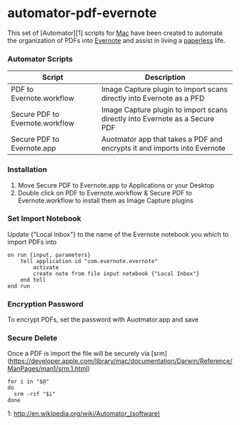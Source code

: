 automator-pdf-evernote
======================

This set of [Automator][1] scripts for [Mac](http://www.mac.com) have been created to automate the organization of PDFs into [Evernote](http://www.evernote.com) and assist in living a [paperless](http://lifehacker.com/tag/paperless) life.

### Automator Scripts

| Script                          | Description                                                                 |
| ------------------------------- | --------------------------------------------------------------------------- |
| PDF to Evernote.workflow        | Image Capture plugin to import scans directly into Evernote as a PFD        |
| Secure PDF to Evernote.workflow | Image Capture plugin to import scans directly into Evernote as a Secure PDF |
| Secure PDF to Evernote.app      | Auotmator app that takes a PDF and encrypts it and imports into Evernote    |

### Installation

1. Move Secure PDF to Evernote.app to Applications or your Desktop
2. Double click on PDF to Evernote.workflow & Secure PDF to Evernote.workflow to install them as Image Capture plugins

### Set Import Notebook

Update {"Local Inbox"} to the name of the Evernote notebook you which to import PDFs into

    on run {input, parameters}
        tell application id "com.evernote.evernote"
            activate
            create note from file input notebook {"Local Inbox"}
        end tell
    end run


### Encryption Password

To encrypt PDFs, set the password with Auotmator.app and save


### Secure Delete

Once a PDF is import the file will be securely via [srm] (https://developer.apple.com/library/mac/documentation/Darwin/Reference/ManPages/man1/srm.1.html)

    for i in "$@"
    do
      srm -rsf "$i"
    done


1: http://en.wikipedia.org/wiki/Automator_(software)
